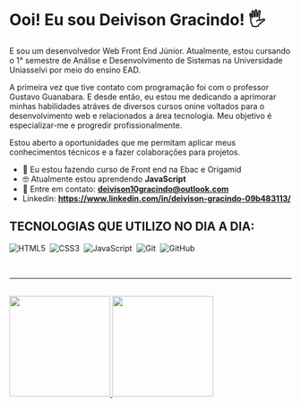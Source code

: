 # Ooi! Eu sou Deivison Gracindo! 🖐
E sou um desenvolvedor Web Front End Júnior. Atualmente, estou cursando o 1° semestre de Análise e Desenvolvimento de Sistemas na Universidade Uniasselvi por meio do ensino EAD.

A primeira vez que tive contato com programação foi com o professor Gustavo Guanabara. E desde então, eu estou me dedicando a aprimorar minhas habilidades atráves de diversos cursos onine voltados para o desenvolvimento web e relacionados a área tecnologia. Meu objetivo é especializar-me e progredir profissionalmente. 
 
Estou aberto a oportunidades que me permitam aplicar meus conhecimentos técnicos e a fazer colaborações para projetos.  

- 📱 Eu estou fazendo curso de Front end na Ebac e Origamid
- 🤓 Atualmente estou aprendendo **JavaScript**
- 💌 Entre em contato: **deivison10gracindo@outlook.com**
- Linkedin: **https://www.linkedin.com/in/deivison-gracindo-09b483113/**


## TECNOLOGIAS QUE UTILIZO NO DIA A DIA:
![HTML5](https://img.shields.io/badge/-HTML5-E34F26?style=for-the-badge&logo=html5&logoColor=white)&nbsp;
![CSS3](https://img.shields.io/badge/css3-%231572B6.svg?style=for-the-badge&logo=css3&logoColor=white)&nbsp;
![JavaScript](https://img.shields.io/badge/Javascript-F7DF1E.svg?style=for-the-badge&logo=javascript&logoColor=black)&nbsp;
![Git](https://img.shields.io/badge/-git-red?style=for-the-badge&logo=Git&logoColor=white)&nbsp;
![GitHub](https://img.shields.io/badge/-GitHub-181717?style=for-the-badge&logo=github)&nbsp;

<br>
<hr>
<br>
 <div>
   <a href="https://github.com/deivison556">
   <img height="180em" src="https://github-readme-stats.vercel.app/api?username=deivison556&show_icons=true&theme=radical&include_all_commits=true&count_private=true"/>
   <img height="180em" src="https://github-readme-stats.vercel.app/api/top-langs/?username=deivison556&layout=compact&langs_count=6&theme=tokyonight"/>
</div>
